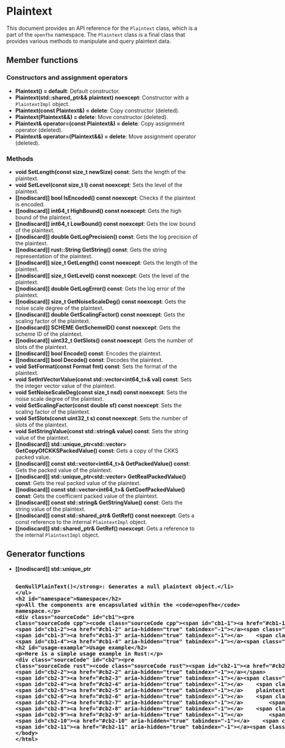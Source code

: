 # Plaintext

This document provides an API reference for the `Plaintext` class, which is a part of the `openfhe` namespace. The `Plaintext` class is a final class that provides various methods to manipulate and query plaintext data.

## Member functions
### Constructors and assignment operators

- **Plaintext() = default**: Default constructor.
- **Plaintext(std::shared_ptr<PlaintextImpl>&& plaintext) noexcept**: Constructor with a `PlaintextImpl` object.
- **Plaintext(const Plaintext&) = delete**: Copy constructor (deleted).
- **Plaintext(Plaintext&&) = delete**: Move constructor (deleted).
- **Plaintext& operator=(const Plaintext&) = delete**: Copy assignment operator (deleted).
- **Plaintext& operator=(Plaintext&&) = delete**: Move assignment operator (deleted).

### Methods

- **void SetLength(const size_t newSize) const**: Sets the length of the plaintext.
- **void SetLevel(const size_t l) const noexcept**: Sets the level of the plaintext.
- **[[nodiscard]] bool IsEncoded() const noexcept**: Checks if the plaintext is encoded.
- **[[nodiscard]] int64_t HighBound() const noexcept**: Gets the high bound of the plaintext.
- **[[nodiscard]] int64_t LowBound() const noexcept**: Gets the low bound of the plaintext.
- **[[nodiscard]] double GetLogPrecision() const**: Gets the log precision of the plaintext.
- **[[nodiscard]] rust::String GetString() const**: Gets the string representation of the plaintext.
- **[[nodiscard]] size_t GetLength() const noexcept**: Gets the length of the plaintext.
- **[[nodiscard]] size_t GetLevel() const noexcept**: Gets the level of the plaintext.
- **[[nodiscard]] double GetLogError() const**: Gets the log error of the plaintext.
- **[[nodiscard]] size_t GetNoiseScaleDeg() const noexcept**: Gets the noise scale degree of the plaintext.
- **[[nodiscard]] double GetScalingFactor() const noexcept**: Gets the scaling factor of the plaintext.
- **[[nodiscard]] SCHEME GetSchemeID() const noexcept**: Gets the scheme ID of the plaintext.
- **[[nodiscard]] uint32_t GetSlots() const noexcept**: Gets the number of slots of the plaintext.
- **[[nodiscard]] bool Encode() const**: Encodes the plaintext.
- **[[nodiscard]] bool Decode() const**: Decodes the plaintext.
- **void SetFormat(const Format fmt) const**: Sets the format of the plaintext.
- **void SetIntVectorValue(const std::vector<int64_t>& val) const**: Sets the integer vector value of the plaintext.
- **void SetNoiseScaleDeg(const size_t nsd) const noexcept**: Sets the noise scale degree of the plaintext.
- **void SetScalingFactor(const double sf) const noexcept**: Sets the scaling factor of the plaintext.
- **void SetSlots(const uint32_t s) const noexcept**: Sets the number of slots of the plaintext.
- **void SetStringValue(const std::string& value) const**: Sets the string value of the plaintext.
- **[[nodiscard]] std::unique_ptr<std::vector<ComplexPair>> GetCopyOfCKKSPackedValue() const**: Gets a copy of the CKKS packed value.
- **[[nodiscard]] const std::vector<int64_t>& GetPackedValue() const**: Gets the packed value of the plaintext.
- **[[nodiscard]] std::unique_ptr<std::vector<double>> GetRealPackedValue() const**: Gets the real packed value of the plaintext.
- **[[nodiscard]] const std::vector<int64_t>& GetCoefPackedValue() const**: Gets the coefficient packed value of the plaintext.
- **[[nodiscard]] const std::string& GetStringValue() const**: Gets the string value of the plaintext.
- **[[nodiscard]] const std::shared_ptr<PlaintextImpl>& GetRef() const noexcept**: Gets a const reference to the internal `PlaintextImpl` object.
- **[[nodiscard]] std::shared_ptr<PlaintextImpl>& GetRef() noexcept**: Gets a reference to the internal `PlaintextImpl` object.

## Generator functions

- **[[nodiscard]] std::unique_ptr<Plaintext> GenNullPlainText()**: Generates a null plaintext object.

## Namespace

All the components are encapsulated within the `openfhe` namespace.

```cpp
namespace openfhe
{
    // Class and methods definitions
}
```

## Usage example

Here is a simple usage example in Rust:

```rust
use openfhe::Plaintext;

fn main() {
    let plaintext = Plaintext::new();
    plaintext.set_length(128);
    if plaintext.is_encoded() {
        println!("Plaintext is encoded.");
    } else {
        println!("Plaintext is not encoded.");
    }
}
```
